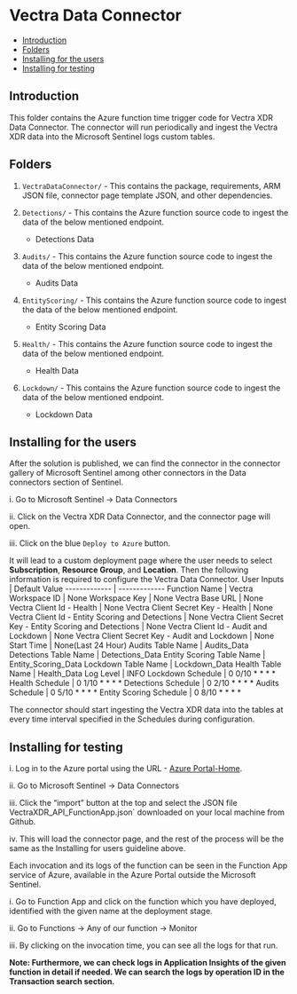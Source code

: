 # Vectra Data Connector
* [Introduction](#Introduction)
* [Folders](#Folders)
* [Installing for the users](#Installing-for-the-users)
* [Installing for testing](#Installing-for-testing)

## Introduction<a name="Introduction"></a>

This folder contains the Azure function time trigger code for Vectra XDR Data Connector. The connector will run periodically and ingest the Vectra XDR data into the Microsoft Sentinel logs custom tables.
## Folders<a name="Folders"></a>

1. `VectraDataConnector/` - This contains the package, requirements, ARM JSON file, connector page template JSON, and other dependencies.

2. `Detections/` - This contains the Azure function source code to ingest the data of the below mentioned endpoint.
    * Detections Data

3. `Audits/` - This contains the Azure function source code to ingest the data of the below mentioned endpoint.
    * Audits Data

4. `EntityScoring/` - This contains the Azure function source code to ingest the data of the below mentioned endpoint.
    * Entity Scoring Data

5. `Health/` - This contains the Azure function source code to ingest the data of the below mentioned endpoint.
    * Health Data
  
6. `Lockdown/` - This contains the Azure function source code to ingest the data of the below mentioned endpoint.
    * Lockdown Data

## Installing for the users<a name="Installing-for-the-users"></a>

After the solution is published, we can find the connector in the connector gallery of Microsoft Sentinel among other connectors in the Data connectors section of Sentinel.

i. Go to Microsoft Sentinel -> Data Connectors

ii. Click on the Vectra XDR Data Connector, and the connector page will open.

iii. Click on the blue `Deploy to Azure` button.

It will lead to a custom deployment page where the user needs to select **Subscription**, **Resource Group**, and **Location**.
Then the following information is required to configure the Vectra Data Connector.
User Inputs  | Default Value
------------- | -------------
Function Name  | Vectra
Workspace ID  | None
Workspace Key  | None
Vectra Base URL  | None
Vectra Client Id - Health  | None
Vectra Client Secret Key - Health  | None
Vectra Client Id - Entity Scoring and Detections  | None
Vectra Client Secret Key - Entity Scoring and Detections  | None
Vectra Client Id - Audit and Lockdown  | None
Vectra Client Secret Key - Audit and Lockdown  | None
Start Time  | None(Last 24 Hour)
Audits Table Name  | Audits_Data
Detections Table Name | Detections_Data
Entity Scoring Table Name  | Entity_Scoring_Data
Lockdown Table Name  | Lockdown_Data
Health Table Name  | Health_Data
Log Level  | INFO
Lockdown Schedule  | 0 0/10 * * * *
Health Schedule  | 0 1/10 * * * *
Detections Schedule  | 0 2/10 * * * *
Audits Schedule  | 0 5/10 * * * *
Entity Scoring Schedule  | 0 8/10 * * * *

The connector should start ingesting the Vectra XDR data into the tables at every time interval specified in the Schedules during configuration.


## Installing for testing<a name="Installing-for-testing"></a>


i. Log in to the Azure portal using the URL - [Azure Portal-Home](https://aka.ms/sentineldataconnectorvalidateurl).

ii. Go to Microsoft Sentinel -> Data Connectors

iii. Click the “import” button at the top and select the JSON file VectraXDR_API_FunctionApp.json` downloaded on your local machine from Github.

iv. This will load the connector page, and the rest of the process will be the same as the Installing for users guideline above.


Each invocation and its logs of the function can be seen in the Function App service of Azure, available in the Azure Portal outside the Microsoft Sentinel.

i. Go to Function App and click on the function which you have deployed, identified with the given name at the deployment stage.

ii. Go to Functions -> Any of our function -> Monitor

iii. By clicking on the invocation time, you can see all the logs for that run.

**Note: Furthermore, we can check logs in Application Insights of the given function in detail if needed. We can search the logs by operation ID in the Transaction search section.**
